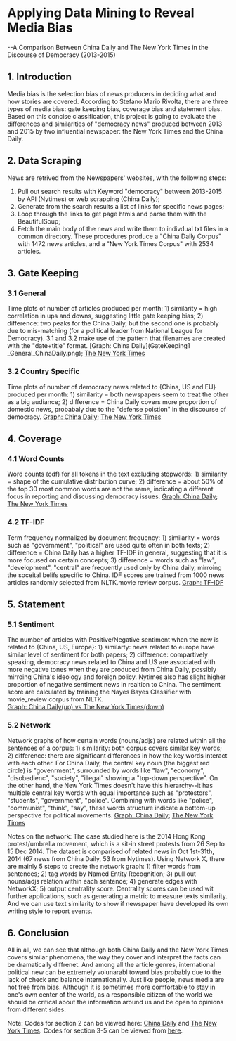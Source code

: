 
# Applying Data Mining to Reveal Media Bias

--A Comparison Between China Daily and The New York Times in the Discourse of Democracy (2013-2015)

## 1. Introduction

Media bias is the selection bias of news producers in deciding what and how stories are covered. According to Stefano Mario Rivolta, there are three types of media bias: gate keeping bias, coverage bias and statement bias. Based on this concise classification, this project is going to evaluate the differences and similarities of "democracy news" produced between 2013 and 2015 by two influential newspaper: the New York Times and the China Daily. 

## 2. Data Scraping

News are retrived from the Newspapers' websites, with the following steps: 
1) Pull out search results with Keyword "democracy" between 2013-2015 by API (Nytimes) or web scrapping (China Daily);
2) Generate from the search results a list of links for specific news pages;
3) Loop through the links to get page htmls and parse them with the BeautifulSoup;
4) Fetch the main body of the news and write them to indivdual txt files in a common directory.
These procedures produce a "China Daily Corpus" with 1472 news articles, and a "New York Times Corpus" with 2534 articles.   

## 3. Gate Keeping

### 3.1 General

Time plots of number of articles produced per month: 1) similarity = high correlation in ups and downs, suggesting little gate keeping bias; 2) difference: two peaks for the China Daily, but the second one is probably due to mis-matching (for a political leader from National League for Democracy). 3.1 and 3.2 make use of the pattern that filenames are created with the "date+title" format.
[Graph: China Daily](GateKeeping1 _General_ChinaDaily.png); [The New York Times](GateKeeping1_General_Nytimes.png)

### 3.2 Country Specific

Time plots of number of democracy news related to {China, US and EU} produced per month: 1) similarity = both newspapers seem to treat the other as a big audiance; 2) difference = China Daily covers more proportion of domestic news, probabaly due to the "defense poistion" in the discourse of democracy. 
[Graph: China Daily](GateKeeping2_Country_ChinaDaily.png); [The New York Times](GateKeeping2_Country_Nytimes.png)

## 4. Coverage

### 4.1 Word Counts

Word counts (cdf) for all tokens in the text excluding stopwords: 1) similarity = shape of the cumulative distribution curve; 2) difference = about 50% of the top 30 most common words are not the same, indicating a different focus in reporting and discussing democracy issues.
[Graph: China Daily](Coverage1_WordCounts_ChinaDaily.png); [The New York Times](Coverage1_WordCounts_Nytimes.png)

### 4.2 TF-IDF 

Term frequency normalized by document frequency: 1) similarity = words such as "government", "political" are used quite often in both texts; 2) difference = China Daily has a higher TF-IDF in general, suggesting that it is more focused on certain concepts; 3) difference = words such as "law", "development", "central" are frequently used only by China daily, mirroing the soceital belifs specific to China. IDF scores are trained from 1000 news articles randomly selected from NLTK.movie review corpus.
[Graph: TF-IDF](Coverage2_tfidf.png)

## 5. Statement

### 5.1 Sentiment

The number of articles with Positive/Negative sentiment when the new is related to {China, US, Europe}: 1) similarty: news related to europe have similar level of sentiment for both papers; 2) difference: compartively speaking, democracy news related to China and US are associated with more negative tones when they are produced from China Daily, possibly mirroing China's ideology and foreign policy. Nytimes also has slight higher proportion of negative sentiment news in realtion to China. The sentiment score are calculated by training the Nayes Bayes Classifier with movie_review corpus from NLTK.  
[Graph: China Daily(up) vs The New York Times(down)](Statement1_Sentiment.png)

### 5.2 Network

Network graphs of how certain words (nouns/adjs) are related within all the sentences of a corpus: 1) similarity: both corpus covers similar key words; 2) difference: there are significant differences in how the key words interact with each other. For China Daily, the central key noun (the biggest red circle) is "govenrment", surrounded by words like "law", "economy", "disobedienc", "society", "illegal" showing a "top-down perspective". On the other hand, the New York Times doesn't have this hierarchy--it has multiple central key words with equal importance such as "protestors", "students", "government", "police". Combining with words like "police", "communist", "think", "say", these words structure indicate a bottom-up perspective for political movements. 
[Graph: China Daily](Statement2_network_ChinaDaily.png); [The New York Times](Statement2_network_Nytimes.png)

Notes on the network:
The case studied here is the 2014 Hong Kong protest/umbrella movement, which is a sit-in street protests from 26 Sep to 15 Dec 2014. The dataset is comparised of related news in Oct 1st-31th, 2014 (67 news from China Daily, 53 from Nytimes). Using Network X, there are mainly 5 steps to create the network graph: 1) filter words from sentences; 2) tag words by Named Entity Recognition; 3) pull out nouns/adjs relation within each sentence; 4) generate edges with NetworkX; 5) output centrality score. Centrality scores can be used wit further applications, such as generating a metric to measure texts similarity. And we can use text similarity to show if newspaper have developed its own writing style to report events.

## 6. Conclusion

All in all, we can see that although both China Daily and the New York Times covers similar phenomena, the way they cover and interpret the facts can be dramatically diffrenet. And among all the article genres, international political new can be extremely volunarabl toward bias probably due to the lack of check and balance internationally. Just like people, news media are not free from bias. Although it is sometimes more comfortable to stay in one's own center of the world, as a responsible citizen of the world we should be critical about the information around us and be open to opinions from different sides.  



Note: Codes for section 2 can be viewed here: [China Daily](project-chinadaily.ipynb) and [The New York Times](project-nytimes.ipynb). Codes for section 3-5 can be viewed from [here](project-analysis.ipynb).
```python

```
